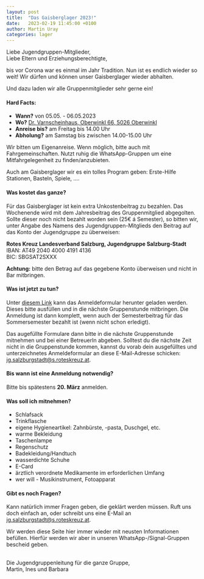 ```yaml
---
layout: post
title:  "Das Gaisberglager 2023!"
date:   2023-02-19 11:45:00 +0100
author: Martin Uray
categories: lager
---
```


Liebe Jugendgruppen-Mitglieder,<br>
Liebe Eltern und Erziehungsberechtigte,

bis vor Corona war es einmal im Jahr Tradition. Nun ist es endlich wieder so
weit! Wir dürfen und können unser Gaisberglager wieder abhalten.

Und dazu laden wir alle Gruppenmitglieder sehr gerne ein!

#### Hard Facts:
- **Wann?** von 05.05. - 06.05.2023
- **Wo?** [Dr. Varnscheinhaus, Oberwinkl 66, 5026 Oberwinkl](https://goo.gl/maps/KCCQh1oP8bHLhGmK7)
- **Anreise bis?** am Freitag bis 14.00 Uhr
- **Abholung?** am Samstag bis zwischen 14.00-15.00 Uhr


Wir bitten um Eigenanreise. Wenn möglich, bitte auch mit Fahrgemeinschaften.
Nutzt ruhig die WhatsApp-Gruppen um eine Mitfahrgelegenheit zu
finden/anzubieten.

Auch am Gaisberglager wir es ein tolles Program geben: Erste-Hilfe Stationen,
Basteln, Spiele, ....


#### Was kostet das ganze?
Für das Gaisberglager ist kein extra Unkostenbeitrag zu bezahlen. Das 
Wochenende wird mit dem Jahresbeitrag des Gruppenmitglied abgegolten. Sollte 
dieser noch nicht bezahlt worden sein (25€ á Semester), so bitten wir, unter 
Angabe des Namens des Jugendgruppen-Mitglieds den Beitrag auf das Konto der 
Jugendgruppe zu überweisen:

**Rotes Kreuz Landesverband Salzburg, Jugendgruppe Salzburg-Stadt**<br>
    IBAN:  	AT49 2040 4000 4191 4136<br>
    BIC:     	SBGSAT2SXXX


**Achtung:** bitte den Betrag auf das gegebene Konto überweisen und nicht in Bar
mitbringen.


#### Was ist jetzt zu tun?
Unter
[diesem Link](https://www.red-angels.at/assets/Anmeldung_Gaisberglager_2023.pdf)
kann das Anmeldeformular herunter geladen werden. Dieses
bitte ausfüllen und in die nächste Gruppenstunde mitbringen. Die Anmeldung ist
dann komplett, wenn auch der Semesterbeitrag für das Sommersemester bezahlt ist
(wenn nicht schon erledigt).

Das augefüllte Formulare dann bitte in die nächste Gruppenstunde mitnehmen und 
bei einer BetreuerIn abgeben.
Solltest du die nächste Zeit nicht in die Gruppenstunde kommen, kannst du vorab
dein ausgefülltes und unterzeichnetes Anmeldeformular an diese E-Mail-Adresse
schicken:
[jg.salzburgstadt@s.roteskreuz.at](mailto:jg.salzburgstadt@s.roteskreuz.at).


#### Bis wann ist eine Anmeldung notwendig?
Bitte bis spätestens **20. März** anmelden.


#### Was soll ich mitnehmen?
* Schlafsack
* Trinkflasche
* eigene Hygieneartikel: Zahnbürste, -pasta, Duschgel, etc.
* warme Bekleidung
* Taschenlampe
* Regenschutz
* Badekleidung/Handtuch
* wasserdichte Schuhe
* E-Card
* ärztlich verordnete Medikamente im erforderlichen Umfang
* wer will - Musikinstrument, Fotoapparat



#### Gibt es noch Fragen?
Kann natürlich immer Fragen geben, die geklärt werden müssen. Ruft uns doch
einfach an, oder schreibt uns eine E-Mail an
[jg.salzburgstadt@s.roteskreuz.at](mailto:jg.salzburgstadt@s.roteskreuz.at).


Wir werden diese Seite hier immer wieder mit neusten Informationen befüllen.
Hierfür werden wir aber in unseren WhatsApp-/Signal-Gruppen bescheid geben.

<br>
Die Jugendgruppenleitung für die ganze Gruppe,<br>
Martin, Ines und Barbara
